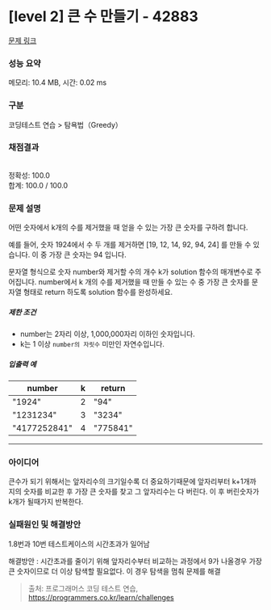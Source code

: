 # [level 2] 큰 수 만들기 - 42883 

[문제 링크](https://school.programmers.co.kr/learn/courses/30/lessons/42883) 

### 성능 요약

메모리: 10.4 MB, 시간: 0.02 ms

### 구분

코딩테스트 연습 > 탐욕법（Greedy）

### 채점결과

<br/>정확성: 100.0<br/>합계: 100.0 / 100.0

### 문제 설명

<p>어떤 숫자에서 k개의 수를 제거했을 때 얻을 수 있는 가장 큰 숫자를 구하려 합니다.</p>

<p>예를 들어, 숫자 1924에서 수 두 개를 제거하면 [19, 12, 14, 92, 94, 24] 를 만들 수 있습니다. 이 중 가장 큰 숫자는 94 입니다.</p>

<p>문자열 형식으로 숫자 number와 제거할 수의 개수 k가 solution 함수의 매개변수로 주어집니다. number에서 k 개의 수를 제거했을 때 만들 수 있는 수 중 가장 큰 숫자를 문자열 형태로 return 하도록 solution 함수를 완성하세요.</p>

<h5>제한 조건</h5>

<ul>
<li>number는 2자리 이상, 1,000,000자리 이하인 숫자입니다.</li>
<li>k는 1 이상 <code>number의 자릿수</code> 미만인 자연수입니다.</li>
</ul>

<h5>입출력 예</h5>
<table class="table">
        <thead><tr>
<th>number</th>
<th>k</th>
<th>return</th>
</tr>
</thead>
        <tbody><tr>
<td>"1924"</td>
<td>2</td>
<td>"94"</td>
</tr>
<tr>
<td>"1231234"</td>
<td>3</td>
<td>"3234"</td>
</tr>
<tr>
<td>"4177252841"</td>
<td>4</td>
<td>"775841"</td>
</tr>
</tbody>
      </table>

-------------------------

### 아이디어

<p> 큰수가 되기 위해서는 앞자리수의 크기일수록 더 중요하기때문에 앞자리부터 k+1개까지의 숫자를 비교한 후 가장 큰 숫자를 찾고 그 앞자리수는 다 버린다. 이 후 버린숫자가 k개가 될때가지 반복한다.</p>

### 실패원인 및 해결방안

<p> 1.8번과 10번 테스트케이스의 시간초과가 일어남 </p>

<p> 해결방안 : 시간초과를 줄이기 위해 앞자리수부터 비교하는 과정에서 9가 나올경우 가장 큰 숫자이므로 더 이상 탐색할 필요없다. 이 경우 탐색을 멈춰 문제를 해결 </p>


> 출처: 프로그래머스 코딩 테스트 연습, https://programmers.co.kr/learn/challenges
